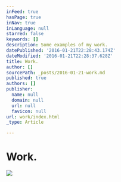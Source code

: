 ```yaml
---
inFeed: true
hasPage: true
inNav: true
inLanguage: null
starred: false
keywords: []
description: Some examples of my work.
datePublished: '2016-01-21T22:28:43.174Z'
dateModified: '2016-01-21T22:28:37.628Z'
title: Work.
author: []
sourcePath: _posts/2016-01-21-work.md
published: true
authors: []
publisher:
  name: null
  domain: null
  url: null
  favicon: null
url: work/index.html
_type: Article

---
```

# Work.
![](https://the-grid-user-content.s3-us-west-2.amazonaws.com/afa3551f-19f7-41ac-9aa4-6ec8445d88af.jpg)